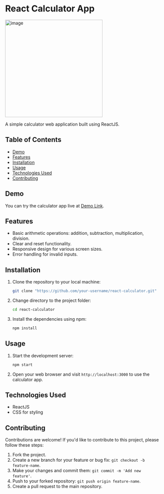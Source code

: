 
# React Calculator App

<img width="314" alt="image" src="https://github.com/saurav-tiwari03/React-Calc/assets/116860218/b0133a6a-54fc-4d75-9d01-2d833e34a0aa">


A simple calculator web application built using ReactJS.

## Table of Contents

- [Demo](#demo)
- [Features](#features)
- [Installation](#installation)
- [Usage](#usage)
- [Technologies Used](#technologies-used)
- [Contributing](#contributing)

## Demo

You can try the calculator app live at [Demo Link](https://your-demo-link.com).

## Features

- Basic arithmetic operations: addition, subtraction, multiplication, division.
- Clear and reset functionality.
- Responsive design for various screen sizes.
- Error handling for invalid inputs.

## Installation

1. Clone the repository to your local machine:

   ```bash
   git clone "https://github.com/your-username/react-calculator.git"
   ```

2. Change directory to the project folder:

   ```bash
   cd react-calculator
   ```

3. Install the dependencies using npm:

   ```bash
   npm install
   ```

## Usage

1. Start the development server:

   ```bash
   npm start
   ```

2. Open your web browser and visit `http://localhost:3000` to use the calculator app.

## Technologies Used

- ReactJS
- CSS for styling

## Contributing

Contributions are welcome! If you'd like to contribute to this project, please follow these steps:

1. Fork the project.
2. Create a new branch for your feature or bug fix: `git checkout -b feature-name`.
3. Make your changes and commit them: `git commit -m 'Add new feature'`.
4. Push to your forked repository: `git push origin feature-name`.
5. Create a pull request to the main repository.


